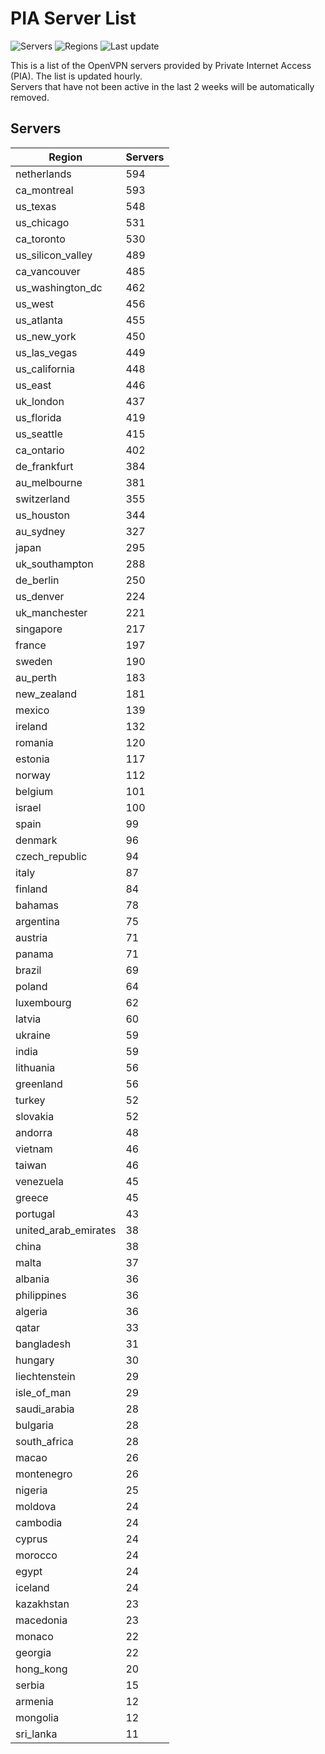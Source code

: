 # PIA Server List

![Servers](https://img.shields.io/badge/servers-15,922-blue)
![Regions](https://img.shields.io/badge/regions-97-blue)
![Last update](https://img.shields.io/badge/last_updated-Wed_Jul_03_07:16:07_UTC_2024-blue)

This is a list of the OpenVPN servers provided by Private Internet Access (PIA). The list is updated hourly. </br>
Servers that have not been active in the last 2 weeks will be automatically removed.

## Servers
| Region               | Servers |
|----------------------|---------|
| netherlands | 594 |
| ca_montreal | 593 |
| us_texas | 548 |
| us_chicago | 531 |
| ca_toronto | 530 |
| us_silicon_valley | 489 |
| ca_vancouver | 485 |
| us_washington_dc | 462 |
| us_west | 456 |
| us_atlanta | 455 |
| us_new_york | 450 |
| us_las_vegas | 449 |
| us_california | 448 |
| us_east | 446 |
| uk_london | 437 |
| us_florida | 419 |
| us_seattle | 415 |
| ca_ontario | 402 |
| de_frankfurt | 384 |
| au_melbourne | 381 |
| switzerland | 355 |
| us_houston | 344 |
| au_sydney | 327 |
| japan | 295 |
| uk_southampton | 288 |
| de_berlin | 250 |
| us_denver | 224 |
| uk_manchester | 221 |
| singapore | 217 |
| france | 197 |
| sweden | 190 |
| au_perth | 183 |
| new_zealand | 181 |
| mexico | 139 |
| ireland | 132 |
| romania | 120 |
| estonia | 117 |
| norway | 112 |
| belgium | 101 |
| israel | 100 |
| spain | 99 |
| denmark | 96 |
| czech_republic | 94 |
| italy | 87 |
| finland | 84 |
| bahamas | 78 |
| argentina | 75 |
| austria | 71 |
| panama | 71 |
| brazil | 69 |
| poland | 64 |
| luxembourg | 62 |
| latvia | 60 |
| ukraine | 59 |
| india | 59 |
| lithuania | 56 |
| greenland | 56 |
| turkey | 52 |
| slovakia | 52 |
| andorra | 48 |
| vietnam | 46 |
| taiwan | 46 |
| venezuela | 45 |
| greece | 45 |
| portugal | 43 |
| united_arab_emirates | 38 |
| china | 38 |
| malta | 37 |
| albania | 36 |
| philippines | 36 |
| algeria | 36 |
| qatar | 33 |
| bangladesh | 31 |
| hungary | 30 |
| liechtenstein | 29 |
| isle_of_man | 29 |
| saudi_arabia | 28 |
| bulgaria | 28 |
| south_africa | 28 |
| macao | 26 |
| montenegro | 26 |
| nigeria | 25 |
| moldova | 24 |
| cambodia | 24 |
| cyprus | 24 |
| morocco | 24 |
| egypt | 24 |
| iceland | 24 |
| kazakhstan | 23 |
| macedonia | 23 |
| monaco | 22 |
| georgia | 22 |
| hong_kong | 20 |
| serbia | 15 |
| armenia | 12 |
| mongolia | 12 |
| sri_lanka | 11 |